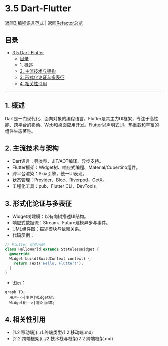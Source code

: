 # 3.5 Dart-Flutter

[返回3.编程语言范式](./README.md) | [返回Refactor总览](../README.md)

## 目录

- [3.5 Dart-Flutter](#35-dart-flutter)
  - [目录](#目录)
  - [1. 概述](#1-概述)
  - [2. 主流技术与架构](#2-主流技术与架构)
  - [3. 形式化论证与多表征](#3-形式化论证与多表征)
  - [4. 相关性引用](#4-相关性引用)

---

## 1. 概述

Dart是一门现代化、面向对象的编程语言，Flutter是其主力UI框架，专注于高性能、跨平台的移动、Web和桌面应用开发。Flutter以声明式UI、热重载和丰富的组件生态著称。

## 2. 主流技术与架构

- Dart语言：强类型、JIT/AOT编译、异步支持。
- Flutter框架：Widget树、响应式编程、Material/Cupertino组件。
- 跨平台渲染：Skia引擎，统一UI表现。
- 状态管理：Provider、Bloc、Riverpod、GetX。
- 工程化工具：pub、Flutter CLI、DevTools。

## 3. 形式化论证与多表征

- Widget树建模：以有向树描述UI结构。
- 响应式数据流：Stream、Future建模异步与事件。
- UML组件图：描述模块与依赖关系。
- 代码示例：

```dart
// Flutter 组件示例
class HelloWorld extends StatelessWidget {
  @override
  Widget build(BuildContext context) {
    return Text('Hello, Flutter!');
  }
}
```

- 图示：

```mermaid
graph TD;
  用户-->|事件|Widget树;
  Widget树-->|渲染|屏幕;
```

## 4. 相关性引用

- [1.2 移动端](../1.终端类型/1.2 移动端.md)
- [2.2 跨端框架](../2.技术栈与框架/2.2 跨端框架.md)
